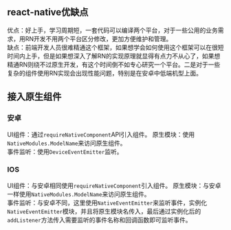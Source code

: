 ## react-native优缺点
优点：好上手，学习周期短，一套代码可以编译两个平台，对于一些公用的业务需求，用RN开发不用两个平台区分修改，更加方便维护和管理。   
缺点：前端开发人员很难精通这个框架，如果想学会如何使用这个框架可以在很短时间内上手，但是如果想深入了解RN的实现原理就显得有点力不从心了，如果想精通RN则绕不过原生开发，有这个时间倒不如专心研究一个平台。二是对于一些复杂的组件使用RN实现会出现性能问题，特别是在安卓中低端机型上面。

## 接入原生组件
### 安卓
UI组件：通过`requireNativeComponent`API引入组件。 
原生模块：使用`NativeModules.ModelName`来访问原生组件。    
事件监听：使用`DeviceEventEmitter`监听。   

### IOS
UI组件：与安卓相同使用`requireNativeComponent`引入组件。 
原生模块：与安卓一样使用`NativeModules.ModelName`来访问原生组件。    
事件监听：与安卓不同，这里使用`NativeEventEmitter`来监听事件，实例化`NativeEventEmitter`模块，并且将原生模块名传入，最后通过实例化后的`addListener`方法传入需要监听的事件名称和回调函数即可监听事件。   
  

 

